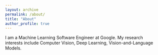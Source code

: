 ```yaml
---
layout: archive
permalink: /about/
title: "About"
author_profile: true
---
```

I am a Machine Learning Software Engineer at Google.
My research interests include Computer Vision, Deep Learning, Vision-and-Language Models.
